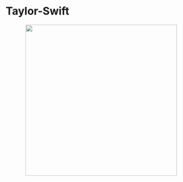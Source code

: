 # Taylor-Swift
<p align="center">
  <img src="https://i.pinimg.com/originals/00/92/27/009227acec22acf658c06c9b7e34e000.gif" width="400"/> </p>
